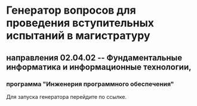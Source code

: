 # Генератор вопросов для проведения вступительных испытаний в магистратуру

## направления 02.04.02 -- Фундаментальные информатика и информационные технологии, 

### программа "Инженерия программного обеспечения"

Для запуска генератора перейдите по ссылке. 

 
